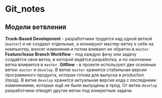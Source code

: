 # Git_notes

## Модели ветвления ##
__Trunk-Based Development__ - разработчики трудятся над одной веткой (```master```) и не создают отдельные, а клонируют мастер-ветку к себе на компьютер, вносят изменения и потом вливают их обратно в ```master```.
__Feature/Issue Branch Workflow__ - под каждую фичу или задачу создаётся своя ветка, в которой ведётся разработка, и по окончании ветка вливается в ```master```.
__Gitflow__ -  в проекте используют две основные ветки: ```master``` и ```develop```. В ветке ```master``` хранится стабильная версия программного продукта, которая готова для выпуска в production (прод). В ветке ```develop``` хранится актуальная версия кода с последними изменениями, которые ещё не были выпущены в прод. От ветки ```develop``` разработчики отводят другие ветки под конкретные задачи.